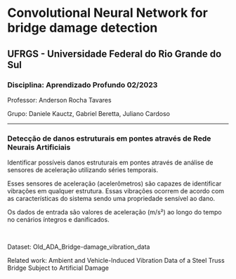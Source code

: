 # Convolutional Neural Network for bridge damage detection

## UFRGS - Universidade Federal do Rio Grande do Sul

### **Disciplina: Aprendizado Profundo 02/2023**

Professor:
Anderson Rocha Tavares

Grupo:
Daniele Kauctz,
Gabriel Beretta,
Juliano Cardoso


---

### Detecção de danos estruturais em pontes através de Rede Neurais Artificiais





Identificar possíveis danos estruturais em pontes através de análise de sensores de aceleração utilizando séries temporais.

Esses sensores de aceleração (acelerômetros) são capazes de identificar vibrações em qualquer estrutura. Essas vibrações ocorrem de acordo com as características do sistema sendo uma propriedade sensível ao dano.

Os dados de entrada são valores de aceleração (m/s²) ao longo do tempo no cenários íntegros e danificados.

<br>

Dataset: Old_ADA_Bridge-damage_vibration_data

Related work: Ambient and Vehicle-Induced Vibration Data of a Steel Truss Bridge Subject to Artificial Damage

